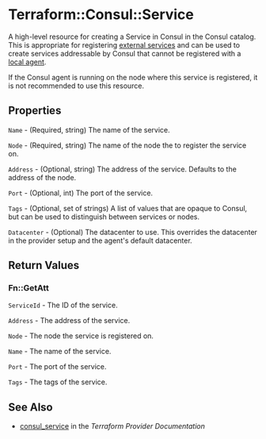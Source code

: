 # Terraform::Consul::Service

A high-level resource for creating a Service in Consul in the Consul catalog. This
is appropriate for registering [external services](https://www.consul.io/docs/guides/external.html) and
can be used to create services addressable by Consul that cannot be registered
with a [local agent](https://www.consul.io/docs/agent/basics.html).

If the Consul agent is running on the node where this service is registered, it is
not recommended to use this resource.

## Properties

`Name` - (Required, string) The name of the service.

`Node` - (Required, string) The name of the node the to register the service on.

`Address` - (Optional, string) The address of the service. Defaults to the
address of the node.

`Port` - (Optional, int) The port of the service.

`Tags` - (Optional, set of strings) A list of values that are opaque to Consul,
but can be used to distinguish between services or nodes.

`Datacenter` - (Optional) The datacenter to use. This overrides the datacenter in the
provider setup and the agent's default datacenter.


## Return Values

### Fn::GetAtt

`ServiceId` - The ID of the service.

`Address` - The address of the service.

`Node` - The node the service is registered on.

`Name` - The name of the service.

`Port` - The port of the service.

`Tags` - The tags of the service.

## See Also

* [consul_service](https://www.terraform.io/docs/providers/consul/r/service.html) in the _Terraform Provider Documentation_